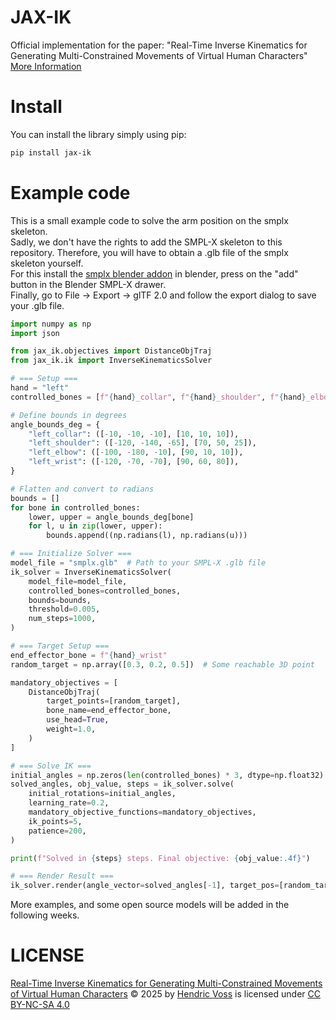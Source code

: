 # JAX-IK
Official implementation for the paper: "Real-Time Inverse Kinematics for Generating Multi-Constrained Movements of Virtual Human Characters"
[More Information](https://hvoss-techfak.github.io/TF-JAX-IK/)

# Install

You can install the library simply using pip:
```bash
pip install jax-ik
```

# Example code 

This is a small example code to solve the arm position on the smplx skeleton. \
Sadly, we don't have the rights to add the SMPL-X skeleton to this repository. Therefore, you will have to obtain a .glb file of the smplx skeleton yourself. \
For this install the [smplx blender addon](https://github.com/Meshcapade/SMPL_blender_addon) in blender, press on the "add" button in the Blender SMPL-X drawer. \
Finally, go to File -> Export -> glTF 2.0 and follow the export dialog to save your .glb file.

```python
import numpy as np
import json

from jax_ik.objectives import DistanceObjTraj
from jax_ik.ik import InverseKinematicsSolver

# === Setup ===
hand = "left"
controlled_bones = [f"{hand}_collar", f"{hand}_shoulder", f"{hand}_elbow", f"{hand}_wrist"]

# Define bounds in degrees
angle_bounds_deg = {
    "left_collar": ([-10, -10, -10], [10, 10, 10]),
    "left_shoulder": ([-120, -140, -65], [70, 50, 25]),
    "left_elbow": ([-100, -180, -10], [90, 10, 10]),
    "left_wrist": ([-120, -70, -70], [90, 60, 80]),
}

# Flatten and convert to radians
bounds = []
for bone in controlled_bones:
    lower, upper = angle_bounds_deg[bone]
    for l, u in zip(lower, upper):
        bounds.append((np.radians(l), np.radians(u)))

# === Initialize Solver ===
model_file = "smplx.glb"  # Path to your SMPL-X .glb file
ik_solver = InverseKinematicsSolver(
    model_file=model_file,
    controlled_bones=controlled_bones,
    bounds=bounds,
    threshold=0.005,
    num_steps=1000,
)

# === Target Setup ===
end_effector_bone = f"{hand}_wrist"
random_target = np.array([0.3, 0.2, 0.5])  # Some reachable 3D point

mandatory_objectives = [
    DistanceObjTraj(
        target_points=[random_target],
        bone_name=end_effector_bone,
        use_head=True,
        weight=1.0,
    )
]

# === Solve IK ===
initial_angles = np.zeros(len(controlled_bones) * 3, dtype=np.float32)
solved_angles, obj_value, steps = ik_solver.solve(
    initial_rotations=initial_angles,
    learning_rate=0.2,
    mandatory_objective_functions=mandatory_objectives,
    ik_points=5,
    patience=200,
)

print(f"Solved in {steps} steps. Final objective: {obj_value:.4f}")

# === Render Result ===
ik_solver.render(angle_vector=solved_angles[-1], target_pos=[random_target], interactive=True)
```

More examples, and some open source models will be added in the following weeks.

# LICENSE
<a href="https://github.com/hvoss-techfak/TF-JAX-IK">Real-Time Inverse Kinematics for Generating Multi-Constrained Movements of Virtual Human Characters</a> © 2025 by <a href="https://github.com/hvoss-techfak">Hendric Voss</a> is licensed under <a href="https://creativecommons.org/licenses/by-nc-sa/4.0/">CC BY-NC-SA 4.0</a><img src="https://mirrors.creativecommons.org/presskit/icons/cc.svg" alt="" style="max-width: 1em;max-height:1em;margin-left: .2em;"><img src="https://mirrors.creativecommons.org/presskit/icons/by.svg" alt="" style="max-width: 1em;max-height:1em;margin-left: .2em;"><img src="https://mirrors.creativecommons.org/presskit/icons/nc.svg" alt="" style="max-width: 1em;max-height:1em;margin-left: .2em;"><img src="https://mirrors.creativecommons.org/presskit/icons/sa.svg" alt="" style="max-width: 1em;max-height:1em;margin-left: .2em;">
